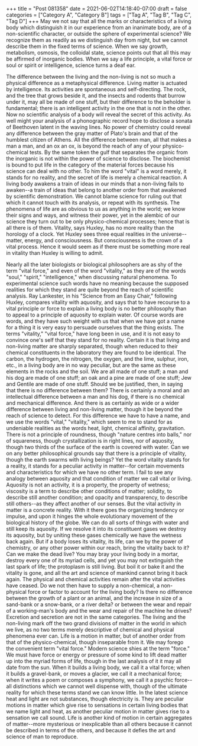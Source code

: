 +++
title = "Post 081358"
date = 2021-06-02T14:18:40-07:00
draft = false
categories = ["Category A", "Category B"]
tags = ["Tag A", "Tag B", "Tag C", "Tag D"]
+++
May we not say that all the marks or characteristics of a living body which distinguish it in our experience from an inanimate body, are of a non-scientific character, or outside the sphere of experimental science? We recognize them as readily as we distinguish day from night, but we cannot describe them in the fixed terms of science. When we say growth, metabolism, osmosis, the colloidal state, science points out that all this may be affirmed of inorganic bodies. When we say a life principle, a vital force or soul or spirit or intelligence, science turns a deaf ear.

The difference between the living and the non-living is not so much a physical difference as a metaphysical difference. Living matter is actuated by intelligence. Its activities are spontaneous and self-directing. The rock, and the tree that grows beside it, and the insects and rodents that burrow under it, may all be made of one stuff, but their difference to the beholder is fundamental; there is an intelligent activity in the one that is not in the other. Now no scientific analysis of a body will reveal the secret of this activity. As well might your analysis of a phonographic record hope to disclose a sonata of Beethoven latent in the waving lines. No power of chemistry could reveal any difference between the gray matter of Plato's brain and that of the humblest citizen of Athens. All the difference between man, all that makes a man a man, and an ox an ox, is beyond the reach of any of your physico-chemical tests. By the same token the gulf that separates the organic from the inorganic is not within the power of science to disclose. The biochemist is bound to put life in the category of the material forces because his science can deal with no other. To him the word "vital" is a word merely, it stands for no reality, and the secret of life is merely a chemical reaction. A living body awakens a train of ideas in our minds that a non-living fails to awaken--a train of ideas that belong to another order from that awakened by scientific demonstration. We cannot blame science for ruling out that which it cannot touch with its analysis, or repeat with its synthesis. The phenomena of life are as obvious to us as anything in the world; we know their signs and ways, and witness their power, yet in the alembic of our science they turn out to be only physico-chemical processes; hence that is all there is of them. Vitality, says Huxley, has no more reality than the horology of a clock. Yet Huxley sees three equal realities in the universe--matter, energy, and consciousness. But consciousness is the crown of a vital process. Hence it would seem as if there must be something more real in vitality than Huxley is willing to admit.

Nearly all the later biologists or biological philosophers are as shy of the term "vital force," and even of the word "vitality," as they are of the words "soul," "spirit," "intelligence," when discussing natural phenomena. To experimental science such words have no meaning because the supposed realities for which they stand are quite beyond the reach of scientific analysis. Ray Lankester, in his "Science from an Easy Chair," following Huxley, compares vitality with aquosity, and says that to have recourse to a vital principle or force to explain a living body is no better philosophy than to appeal to a principle of aquosity to explain water. Of course words are words, and they have such weight with us that when we have got a name for a thing it is very easy to persuade ourselves that the thing exists. The terms "vitality," "vital force," have long been in use, and it is not easy to convince one's self that they stand for no reality. Certain it is that living and non-living matter are sharply separated, though when reduced to their chemical constituents in the laboratory they are found to be identical. The carbon, the hydrogen, the nitrogen, the oxygen, and the lime, sulphur, iron, etc., in a living body are in no way peculiar, but are the same as these elements in the rocks and the soil. We are all made of one stuff; a man and his dog are made of one stuff; an oak and a pine are made of one stuff; Jew and Gentile are made of one stuff. Should we be justified, then, in saying that there is no difference between them? There is certainly a moral and an intellectual difference between a man and his dog, if there is no chemical and mechanical difference. And there is as certainly as wide or a wider difference between living and non-living matter, though it be beyond the reach of science to detect. For this difference we have to have a name, and we use the words "vital," "vitality," which seem to me to stand for as undeniable realities as the words heat, light, chemical affinity, gravitation. There is not a principle of roundness, though "nature centres into balls," nor of squareness, though crystallization is in right lines, nor of aquosity, though two thirds of the surface of the earth is covered with water. Can we on any better philosophical grounds say that there is a principle of vitality, though the earth swarms with living beings? Yet the word vitality stands for a reality, it stands for a peculiar activity in matter--for certain movements and characteristics for which we have no other term. I fail to see any analogy between aquosity and that condition of matter we call vital or living. Aquosity is not an activity, it is a property, the property of wetness; viscosity is a term to describe other conditions of matter; solidity, to describe still another condition; and opacity and transparency, to describe still others--as they affect another of our senses. But the vital activity in matter is a concrete reality. With it there goes the organizing tendency or impulse, and upon it hinges the whole evolutionary movement of the biological history of the globe. We can do all sorts of things with water and still keep its aquosity. If we resolve it into its constituent gases we destroy its aquosity, but by uniting these gases chemically we have the wetness back again. But if a body loses its vitality, its life, can we by the power of chemistry, or any other power within our reach, bring the vitality back to it? Can we make the dead live? You may bray your living body in a mortar, destroy every one of its myriad cells, and yet you may not extinguish the last spark of life; the protoplasm is still living. But boil it or bake it and the vitality is gone, and all the art and science of mankind cannot bring it back again. The physical and chemical activities remain after the vital activities have ceased. Do we not then have to supply a non-chemical, a non-physical force or factor to account for the living body? Is there no difference between the growth of a plant or an animal, and the increase in size of a sand-bank or a snow-bank, or a river delta? or between the wear and repair of a working-man's body and the wear and repair of the machine he drives? Excretion and secretion are not in the same categories. The living and the non-living mark off the two grand divisions of matter in the world in which we live, as no two terms merely descriptive of chemical and physical phenomena ever can. Life is a motion in matter, but of another order from that of the physico-chemical, though inseparable from it. We may forego the convenient term "vital force." Modern science shies at the term "force." We must have force or energy or pressure of some kind to lift dead matter up into the myriad forms of life, though in the last analysis of it it may all date from the sun. When it builds a living body, we call it a vital force; when it builds a gravel-bank, or moves a glacier, we call it a mechanical force; when it writes a poem or composes a symphony, we call it a psychic force--all distinctions which we cannot well dispense with, though of the ultimate reality for which these terms stand we can know little. In the latest science heat and light are not substances, though electricity is. They are peculiar motions in matter which give rise to sensations in certain living bodies that we name light and heat, as another peculiar motion in matter gives rise to a sensation we call sound. Life is another kind of motion in certain aggregates of matter--more mysterious or inexplicable than all others because it cannot be described in terms of the others, and because it defies the art and science of man to reproduce.

